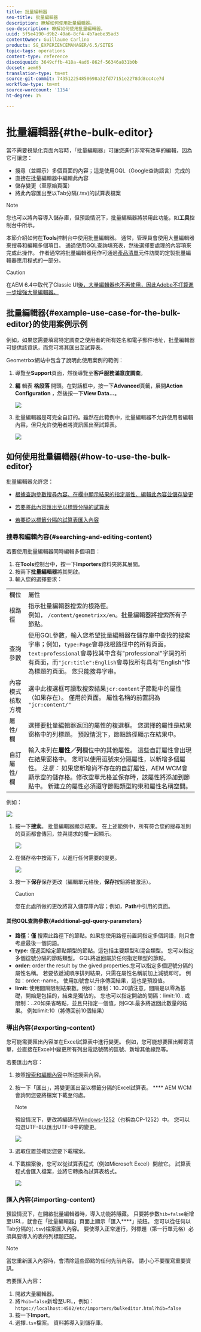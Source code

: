 ```yaml
---
title: 批量編輯器
seo-title: 批量編輯器
description: 瞭解如何使用批量編輯器。
seo-description: 瞭解如何使用批量編輯器。
uuid: 5f5e4190-d9b2-40a6-8cf4-4b7aebe35ad3
contentOwner: Guillaume Carlino
products: SG_EXPERIENCEMANAGER/6.5/SITES
topic-tags: operations
content-type: reference
discoiquuid: 3649cffb-418a-4ad6-862f-56346a831b0b
docset: aem65
translation-type: tm+mt
source-git-commit: 743512254850698a32fd77151e2278dd8cc4ce7d
workflow-type: tm+mt
source-wordcount: '1154'
ht-degree: 1%

---
```



# 批量編輯器{#the-bulk-editor}

當不需要視覺化頁面內容時，「批量編輯器」可讓您進行非常有效率的編輯，因為它可讓您：

* 搜尋（並顯示）多個頁面的內容；這是使用GQL（Google查詢語言）完成的
* 直接在批量編輯器中編輯此內容
* 儲存變更（至原始頁面）
* 將此內容匯出至以Tab分隔(.tsv)的試算表檔案

>[!NOTE]
>
>您也可以將內容導入儲存庫，但預設情況下，批量編輯器將禁用此功能，如&#x200B;**工具**&#x200B;控制台中所示。

本節介紹如何在&#x200B;**Tools**&#x200B;控制台中使用批量編輯器。 通常，管理員會使用大量編輯器來搜尋和編輯多個項目。 通過使用GQL查詢填充表，然後選擇要處理的內容項來完成此操作。 作者通常將批量編輯器用作可通過[產品清單](/help/sites-authoring/default-components.md#productlist)元件訪問的定製批量編輯器應用程式的一部分。

>[!CAUTION]
>
>在AEM 6.4中取代了Classic UI[後，大量編輯器也不再使用，因此Adobe不打算進一步增強大量編輯器。](/help/release-notes/deprecated-removed-features.md)

## 批量編輯器{#example-use-case-for-the-bulk-editor}的使用案例示例

例如，如果您需要填寫特定調查之使用者的所有姓名和電子郵件地址，批量編輯器可提供該資訊，而您可將其匯出至試算表。

Geometrixx網站中包含了說明此使用案例的範例：

1. 導覽至&#x200B;**Support**&#x200B;頁面，然後導覽至&#x200B;**客戶服務滿意度調查**。
1. **編** 輯表 **格段落** 開頭。在對話框中，按一下&#x200B;**Advanced**&#x200B;頁籤，展開&#x200B;**Action Configuration** ，然後按一下&#x200B;**View Data...**。

   ![](assets/custsatsurvey.png)

1. 批量編輯器是可完全自訂的。雖然在此範例中，批量編輯器不允許使用者編輯內容，但只允許使用者將資訊匯出至試算表。

   ![](assets/bulkeditor.png)

## 如何使用批量編輯器{#how-to-use-the-bulk-editor}

批量編輯器允許您：

* [根據查詢參數搜尋內容、在欄中顯示結果的指定屬性、編輯此內容並儲存變更](#searching-and-editing-content)
* [若要將此內容匯出至以標籤分隔的試算表](#exporting-content)

* [若要從以標籤分隔的試算表匯入內容](#importing-content)

### 搜尋和編輯內容{#searching-and-editing-content}

若要使用批量編輯器同時編輯多個項目：

1. 在&#x200B;**Tools**&#x200B;控制台中，按一下&#x200B;**Importers**&#x200B;資料夾將其展開。
1. 按兩下&#x200B;**批量編輯器**&#x200B;將其開啟。
1. 輸入您的選擇要求：

<table>
 <tbody>
  <tr>
   <td>欄位</td>
   <td>屬性</td>
  </tr>
  <tr>
   <td>根路徑</td>
   <td>指示批量編輯器搜索的根路徑。<br /> 例如， <code>/content/geometrixx/en</code>。批量編輯器將搜索所有子節點。</td>
  </tr>
  <tr>
   <td>查詢參數</td>
   <td>使用GQL參數，輸入您希望批量編輯器在儲存庫中查找的搜索字串；例如，<code>type:Page</code>會尋找根路徑中的所有頁面，<code>text:professional</code>會尋找其中含有"professional"字詞的所有頁面，而<code>"jcr:title":English</code>會尋找所有具有"English"作為標題的頁面。 您只能搜尋字串。</td>
  </tr>
  <tr>
   <td>內容模式核取方塊</td>
   <td>選中此複選框可讀取搜索結果<code>jcr:content</code>子節點中的屬性（如果存在）。 僅用於頁面。 屬性名稱的前置詞為 <code>"jcr:content/"</code></td>
  </tr>
  <tr>
   <td>屬性/欄</td>
   <td>選擇要批量編輯器返回的屬性的複選框。 您選擇的屬性是結果窗格中的列標題。 預設情況下，節點路徑顯示在結果中。</td>
  </tr>
  <tr>
   <td>自訂屬性/欄</td>
   <td>輸入未列在<strong>屬性／列</strong>欄位中的其他屬性。 這些自訂屬性會出現在結果窗格中。 您可以使用逗號來分隔屬性，以新增多個屬性。 <i>注意：</i> 如果您新增尚不存在的自訂屬性，AEM WCM會顯示空的儲存格。修改空單元格並保存時，該屬性將添加到節點中。 新建立的屬性必須遵守節點類型約束和屬性名稱空間。</td>
  </tr>
 </tbody>
</table>

例如：

![](assets/searchfilter.png)

1. 按一下&#x200B;**搜索**。 批量編輯器顯示結果。
在上述範例中，所有符合您的搜尋准則的頁面都會傳回，並與請求的欄一起顯示。

   ![](assets/chlimage_1-39.png)

1. 在儲存格中按兩下，以進行任何需要的變更。

   ![](assets/srchresultedit.png)

1. 按一下&#x200B;**保存**&#x200B;保存更改（編輯單元格後，**保存**&#x200B;按鈕將被激活）。

   >[!CAUTION]
   >
   >您在此處所做的更改將寫入儲存庫內容；例如，**Path**&#x200B;中引用的頁面。

#### 其他GQL查詢參數{#additional-gql-query-parameters}

* **路徑：僅** 搜索此路徑下的節點。如果您使用路徑前置詞指定多個詞語，則只會考慮最後一個詞語。
* **type:** 僅返回給定節點類型的節點。這包括主要類型和混合類型。 您可以指定多個逗號分隔的節點類型。 GQL將返回屬於任何指定類型的節點。
* **order:** order the result by the gived properties.您可以指定多個逗號分隔的屬性名稱。 若要依遞減順序排列結果，只需在屬性名稱前加上減號即可。 例如：order:-name。 使用加號會以升序傳回結果，這也是預設值。
* **limit:** 使用間隔限制結果數。例如：限制：10..20請注意，間隔是以零為基礎，開始是包括的，結束是獨佔的。 您也可以指定開啟的間隔：limit:10.. 或限制：..20如果省略點，並且只指定一個值，則GQL最多將返回此數量的結果。 例如limit:10（將傳回前10個結果）

### 導出內容{#exporting-content}

您可能需要匯出內容並在Excel試算表中進行變更。 例如，您可能想要匯出郵寄清單，並直接在Excel中變更所有列出電話號碼的區號、新增其他線路等。

若要匯出內容：

1. 按照[搜索和編輯內容](#searching-and-editing-content)中所述搜索內容。
1. 按一下「匯出」，將變更匯出至以標籤分隔的Excel試算表。 **** AEM WCM會詢問您要將檔案下載至何處。

   >[!NOTE]
   >
   >預設情況下，更改將編碼在[Windows-1252](https://en.wikipedia.org/wiki/Windows-1252)（也稱為CP-1252）中。 您可以勾選UTF-8以匯出UTF-8中的變更。

   ![](assets/srchrsesultexport.png)

1. 選取位置並確認您要下載檔案。
1. 下載檔案後，您可以從試算表程式（例如Microsoft Excel）開啟它。 試算表程式會匯入檔案，並將它轉換為試算表格式。

   ![](assets/exportinexcel.png)

### 匯入內容{#importing-content}

預設情況下，在開啟批量編輯器時，導入功能將隱藏。 只要將參數`hib=false`新增至URL，就會在「批量編輯器」頁面上顯示「匯入&#x200B;****」按鈕。 您可以從任何以Tab分隔的(`.tsv`)檔案匯入內容。 要使導入正常運行，列標題（第一行單元格）必須與要導入的表的列標題匹配。

>[!NOTE]
>
>當您重新匯入內容時，會清除這些節點的任何先前內容。 請小心不要覆寫重要資訊。

若要匯入內容：

1. 開啟大量編輯器。
1. 將`?hib=false`新增至URL，例如：
   `https://localhost:4502/etc/importers/bulkeditor.html?hib=false`
1. 按一下&#x200B;**Import**。
1. 選擇`.tsv`檔案。 資料將導入到儲存庫。